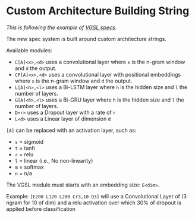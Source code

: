 # Custom Architecture Building String

*This is following the example of [VGSL specs](https://tesseract-ocr.github.io/tessdoc/tess4/VGSLSpecs.html).*

The new spec system is built around custom architecture strings.

Available modules:

- `C[A]<x>,<d>` uses a convolutional layer where `x` is the n-gram window and `d` the output.
- `CP[A]<x>,<d>` uses a convolutional layer with positional embeddings where `x` is the n-gram window and `d` the output.
- `L[A]<h>,<l>` uses a Bi-LSTM layer where `h` is the hidden size and `l` the number of layers.
- `G[A]<h>,<l>` uses a Bi-GRU layer where `h` is the hidden size and `l` the number of layers.
- `D<r>` uses a Dropout layer with a rate of `r`
- `L<d>` uses a Linear layer of dimension `d`

`[A]` can be replaced with an activation layer, such as:

- `s` = sigmoid
- `t` = tanh
- `r` = relu
- `l` = linear (i.e., No non-linearity)
- `m` = softmax
- `n` = n/a

The VGSL module must starts with an embedding size: `E<dim>`.

Example: `[E200 L120 L200 Cr3,10 D3]` will use a Convolutional Layer of (3 ngram for 10 of dim) and a relu activation
over which 30% of dropout is applied before classification
